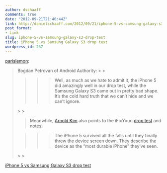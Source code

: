 ```yaml
---
author: dschaaff
comments: true
date: "2012-09-21T21:40:44Z"
link: http://danielschaaff.com/2012/09/21/iphone-5-vs-samsung-galaxy-s3-drop-test/
post_format:
- Link
slug: iphone-5-vs-samsung-galaxy-s3-drop-test
title: iPhone 5 vs Samsung Galaxy S3 drop test
wordpress_id: 237
---
```


[parislemon](http://parislemon.com/post/31994811640/iphone-5-vs-samsung-galaxy-s3-drop-test):





<blockquote>Bogdan Petrovan of Android Authority:
> 
> 


> 
> <blockquote>
  
>> 
>> Well, as much as we hate to admit it, the iPhone 5 did amazingly well in our drop test, while the Samsung Galaxy S3 came out in pretty bad shape. It’s the cold hard truth that we can’t hide and we can’t ignore.
>> 
>> 
</blockquote>
> 
> 


> 
> Meanwhile, [Arnold Kim](http://www.macrumors.com/2012/09/21/iphone-5-vs-samsung-galaxy-s3-drop-tests-show-very-durable-device-and-screen/) also points to the iFixYouri [drop test](http://www.ifixyouri.com/blog/?p=925) and notes:
> 
> 


> 
> <blockquote>
  
>> 
>> The iPhone 5 survived all the falls until they finally threw the device screen down. They describe the device as the “most durable iPhone” they’ve seen.
>> 
>> 
</blockquote>
> 
> </blockquote>

  
[iPhone 5 vs Samsung Galaxy S3 drop test](http://www.androidauthority.com/iphone-5-vs-samsung-galaxy-s3-drop-test-116898/)
